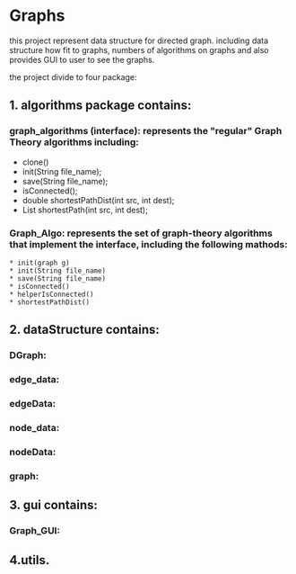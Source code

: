 # Graphs

this project represent data structure for directed graph. including data structure how fit to graphs, numbers of algorithms on graphs and also provides GUI to user to see the graphs.

the project divide to four package:

## 1. algorithms package contains:
### graph_algorithms (interface): represents the "regular" Graph Theory algorithms including:

 * clone()
 * init(String file_name);
 * save(String file_name);
 * isConnected();
 * double shortestPathDist(int src, int dest);
 * List<Node> shortestPath(int src, int dest);

### Graph_Algo: represents the set of graph-theory algorithms that implement the interface, including the following mathods:
    
    * init(graph g)
    * init(String file_name)
    * save(String file_name)
    * isConnected()
    * helperIsConnected()
    * shortestPathDist()
     

## 2. dataStructure contains:
  ### DGraph:
  ### edge_data:
  ### edgeData:
  ### node_data:
  ### nodeData:
  ### graph:
## 3. gui contains:
  ### Graph_GUI:
## 4.utils.
